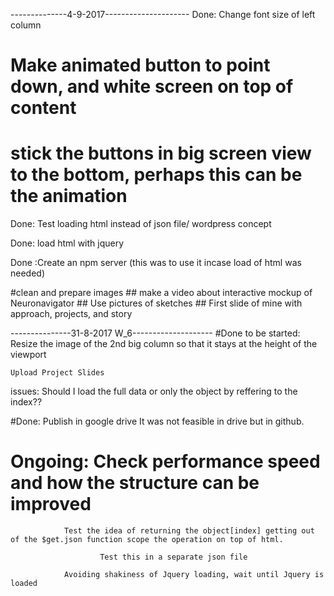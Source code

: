 --------------4-9-2017---------------------
Done: Change font size of left column
# Make animated button to point down, and white screen on top of content
# stick the buttons in big screen view to the bottom, perhaps this can be the animation
Done: Test loading html instead of json file/ wordpress concept

 Done: load html with jquery

Done :Create an npm server (this was to use it incase load of html was needed)

#clean and prepare images
	## make a video about interactive mockup of Neuronavigator
	## Use pictures of sketches
	## First slide of mine with approach, projects, and story


---------------31-8-2017 W_6--------------------
#Done to be started:
	Resize the image of the 2nd big column so that it stays at the height of the viewport

	Upload Project Slides

issues:
Should I load the full data or only the object by reffering to the index??


#Done: Publish in google drive
		It was not feasible in drive but in github.

# Ongoing: Check performance speed and how the structure can be improved

				Test the idea of returning the object[index] getting out of the $get.json function scope the operation on top of html.

						Test this in a separate json file

				Avoiding shakiness of Jquery loading, wait until Jquery is loaded
